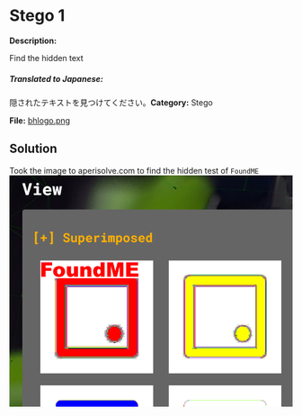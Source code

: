 # Stego 1

**Description:**

Find the hidden text

##### **Translated to Japanese:**
隠されたテキストを見つけてください。**Category:** Stego

**File:** [bhlogo.png](bhlogo.png)

## Solution

Took the image to aperisolve.com to find the hidden test of `FoundME`
![alt text](image.png)

